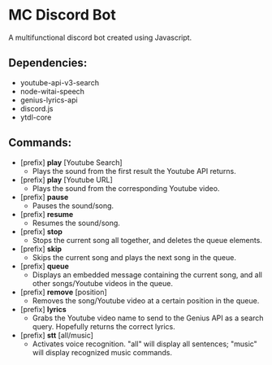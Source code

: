 # MC Discord Bot
 A multifunctional discord bot created using Javascript.

## Dependencies:
- youtube-api-v3-search
- node-witai-speech
- genius-lyrics-api
- discord.js
- ytdl-core

## Commands:
- \[prefix\] **play** \[Youtube Search\]
  - Plays the sound from the first result the Youtube API returns.
- \[prefix\] **play** \[Youtube URL\]
  - Plays the sound from the corresponding Youtube video.
- \[prefix\] **pause**
  - Pauses the sound/song.
- \[prefix\] **resume**
  - Resumes the sound/song.
- \[prefix\] **stop**
  - Stops the current song all together, and deletes the queue elements.
- \[prefix\] **skip**
  - Skips the current song and plays the next song in the queue.
- \[prefix\] **queue**
  - Displays an embedded message containing the current song, and all other songs/Youtube videos in the queue.
- \[prefix\] **remove** \[position\]
  - Removes the song/Youtube video at a certain position in the queue.
- \[prefix\] **lyrics**
  - Grabs the Youtube video name to send to the Genius API as a search query. Hopefully returns the correct lyrics.
- \[prefix\] **stt** \[all/music\]
  - Activates voice recognition. "all" will display all sentences; "music" will display recognized music commands.
